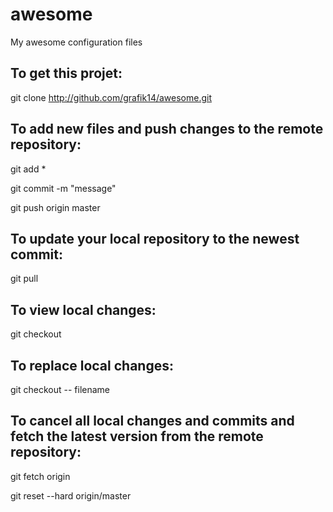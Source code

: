 awesome
=======

My awesome configuration files

To get this projet:
------------------

  git clone http://github.com/grafik14/awesome.git


To add new files and push changes to the remote repository:
----------------------------------------------------------

  git add *

  git commit -m "message"

  git push origin master 


To update your local repository to the newest commit:
----------------------------------------------------

  git pull


To view local changes:
----------------------

  git checkout 


To replace local changes:
-------------------------

  git checkout -- filename


To cancel all local changes and commits and fetch the latest version from the remote repository:
------------------------------------------------------------------------------------------------

  git fetch origin

  git reset --hard origin/master


